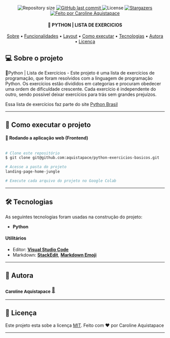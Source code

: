 

<p align="center">

  <img alt="Repository size" src="https://img.shields.io/github/repo-size/aquistapace/python-exercicios-basicos">
  
  <a href="https://github.com/aquistapace/python-exercicios-basicos/commits/master">
    <img alt="GitHub last commit" src="https://img.shields.io/github/last-commit/aquistapace/python-exercicios-basicos">
  </a>
    
   <img alt="License" src="https://img.shields.io/badge/license-MIT-brightgreen">
   
   <a href="https://github.com/aquistapace/python-exercicios-basicos/stargazers">
    <img alt="Stargazers" src="https://img.shields.io/github/stars/aquistapace/python-exercicios-basicos?style=social">
  </a>

  <a href="https://github.com/aquistapace">
    <img alt="Feito por Caroline Aquistapace" src="https://img.shields.io/badge/feito%20por-Caroline-Aquistapace%237519C1">
  </a>
  
  
 
</p>

<h4 align="center"> 
	 🐍 PYTHON | LISTA DE EXERCICIOS  
</h4>

<p align="center">
 <a href="#-sobre-o-projeto">Sobre</a> •
 <a href="#-funcionalidades">Funcionalidades</a> •
 <a href="#-layout">Layout</a> • 
 <a href="#-como-executar-o-projeto">Como executar</a> • 
 <a href="#-tecnologias">Tecnologias</a> • 
 <a href="#-autor">Autora</a> • 
 <a href="#user-content--licença">Licença</a>
</p>


## 💻 Sobre o projeto

🐍Python | Lista de Exercícios - Este projeto é uma lista de exercícios de programação, que foram resolvidos com a linguagem de programação Python. Os exercícios estão divididos em categorias e procuram obedecer uma ordem de dificuldade crescente. Cada exercício é independente do outro, sendo possível deixar exercícios para trás sem grandes prejuízos.

Essa lista de exercícios faz parte do site [Python Brasil](https://wiki.python.org.br/ListaDeExercicios)

---

## 🚀 Como executar o projeto

#### 🧭 Rodando a aplicação web (Frontend)

```bash

# Clone este repositório
$ git clone git@github.com:aquistapace/python-exercicios-basicos.git

# Acesse a pasta do projeto 
landing-page-home-jungle

# Execute cada arquivo do projeto no Google Colab


```
---




## 🛠 Tecnologias
As seguintes tecnologias foram usadas na construção do projeto:
- **Python** 

#### **Utilitários**

-   Editor:  **[Visual Studio Code](https://code.visualstudio.com/)** 
-   Markdown:  **[StackEdit](https://stackedit.io/)**,  **[Markdown Emoji](https://gist.github.com/rxaviers/7360908)**


---
## 🦸 Autora

 ### <sub><b>Caroline Aquistapace</b></sub></a> <a href="https://github.com/aquistapace" title="Git Hub">🌸</a>
---

## 📝 Licença

Este projeto esta sobe a licença [MIT](./LICENSE).
Feito com ❤️ por Caroline Aquistapace

---



